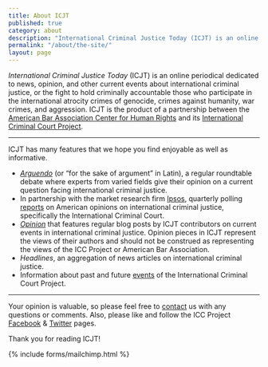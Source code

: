 ```yaml
---
title: About ICJT
published: true
category: about
description: "International Criminal Justice Today (ICJT) is an online periodical dedicated to news, opinion, and other current events about international criminal justice."
permalink: "/about/the-site/"
layout: page
---
```


*International Criminal Justice Today* (ICJT) is an online periodical dedicated to news, opinion, and other current events about international criminal justice, or the fight to hold criminally accountable those who participate in the international atrocity crimes of genocide, crimes against humanity, war crimes, and aggression. ICJT is the product of a partnership between the [American Bar Association Center for Human Rights](http://www.americanbar.org/groups/human_rights.html)&nbsp;and its&nbsp;[International Criminal Court Project](http://www.aba-icc.org).

---

ICJT has many features that we hope you find enjoyable as well as informative.

* [*Arguendo*](http://www.international-criminal-justice-today.org/arguendo/) (or “for the sake of argument” in Latin), a regular roundtable debate where experts from varied fields give their opinion on a current question facing international criminal justice.
* In partnership with the market research firm [Ipsos](http://www.ipsos-na.com/), quarterly polling [reports](http://www.international-criminal-justice-today.org/ipsos-polling-data/) on American opinions on international criminal justice, specifically the International Criminal Court.
* [*Opinion*](http://www.international-criminal-justice-today.org/opinion/) that features regular blog posts by ICJT contributors on current events in international criminal justice. Opinion pieces in ICJT represent the views of their authors and should not be construed as representing the views of the ICC Project or American Bar Association.
* *Headlines*, an aggregation of news articles on international criminal justice.
* Information about past and future [events](http://www.international-criminal-justice-today.org/events/) of the International Criminal Court Project.

---

Your opinion is valuable, so please feel free to [contact](http://www.aba-icc.org/the-aba-icc-project/contact/) us with any questions or comments. Also, please like and follow the ICC Project [Facebook](http://facebook.com/ABAICCProject) & [Twitter](http://twitter.com/ABAICCProject) pages.

Thank you for reading ICJT\!

{% include forms/mailchimp.html %}